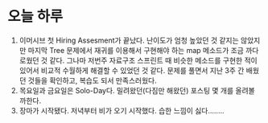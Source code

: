 # 오늘 하루

1. 이머시브 첫 Hiring Assesment가 끝났다. 난이도가 엄청 높았던 것 같지는 않았지만 마지막 Tree 문제에서 재귀를 이용해서 구현해야 하는 map 메소드가 조금 까다로웠던 것 같다. 그나마 저번주 자료구조 스프린트 때 비슷한 메소드를 구현한 적이 있어서 비교적 수월하게 해결할 수 있었던 것 같다. 문제를 풀면서 지난 3주 간 배웠던 것들을 확인하고, 복습도 되서 만족스러웠다.
2. 목요일과 금요일은 Solo-Day다. 밀려왔던(다짐만 해왔던) 포스팅 몇 개를 올려볼까한다.
3. 장마가 시작됐다. 저녁부터 비가 오기 시작했다. 습한 느낌이 싫다........